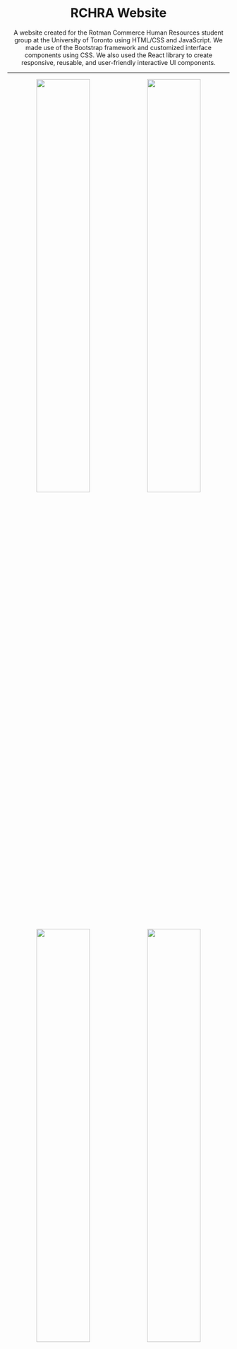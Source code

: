 <h1 align="center">RCHRA Website</h1>
<p align="center">A website created for the Rotman Commerce Human Resources student group at the University of Toronto using HTML/CSS and JavaScript. We made use of the Bootstrap framework and customized interface components using CSS. We also used the React library to create responsive, reusable, and user-friendly interactive UI components. </p>

---

<p align="center">
  <img src="https://user-images.githubusercontent.com/73498725/210194161-7637124f-1227-4b75-8dc0-d5b87c34e583.png" width=49% />
  <img src="https://user-images.githubusercontent.com/73498725/210194493-f0b694da-2e91-473e-b703-cc8112c5e320.png" width=49% />
</p>

<p align="center">
    <img src="https://user-images.githubusercontent.com/73498725/210194123-5d776cb0-494c-4363-a8aa-61d45cf740bf.png" width="49%" /> 
    <img src="https://user-images.githubusercontent.com/73498725/210194136-0885417c-3f61-4a27-9446-fba3845aff05.png" width="49%" /> 
</p>




